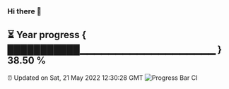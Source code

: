 ### Hi there 👋
⏳ Year progress { ███████████▁▁▁▁▁▁▁▁▁▁▁▁▁▁▁▁▁▁▁ } 38.50 %
---
⏰ Updated on Sat, 21 May 2022 12:30:28 GMT
![Progress Bar CI](https://github.com/liununu/liununu/workflows/Progress%20Bar%20CI/badge.svg)

